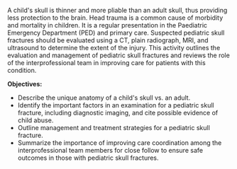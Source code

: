 A child's skull is thinner and more pliable than an adult skull, thus providing less protection to the brain. Head trauma is a common cause of morbidity and mortality in children. It is a regular presentation in the Paediatric Emergency Department (PED) and primary care. Suspected pediatric skull fractures should be evaluated using a CT, plain radiograph, MRI, and ultrasound to determine the extent of the injury. This activity outlines the evaluation and management of pediatric skull fractures and reviews the role of the interprofessional team in improving care for patients with this condition.

**Objectives:**
- Describe the unique anatomy of a child's skull vs. an adult.
- Identify the important factors in an examination for a pediatric skull fracture, including diagnostic imaging, and cite possible evidence of child abuse.
- Outline management and treatment strategies for a pediatric skull fracture.
- Summarize the importance of improving care coordination among the interprofessional team members for close follow to ensure safe outcomes in those with pediatric skull fractures.